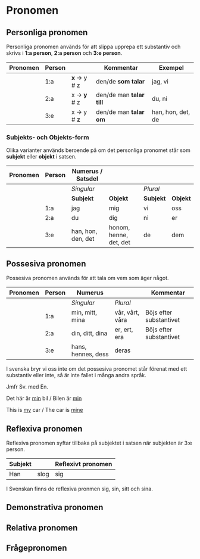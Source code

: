 # Pronomen

## Personliga pronomen

Personliga pronomen används för att slippa upprepa ett substantiv och skrivs i __1:a person__, __2:a person__ och __3:e person__.

| Pronomen | Person |                         | Kommentar                 | Exempel            |
| -------- | ------ | ------------------------| ------------------------- | ------------------ |
|          | 1:a    | __x__ ->  y  #  z       | den/de __som talar__      | jag, vi            |
|          | 2:a    |   x   -> __y__ #  z     | den/de man __talar till__ | du, ni             |
|          | 3:e    |   x   ->   y   # __z__  | den/de man __talar om__   | han, hon, det, de  |

### Subjekts- och Objekts-form

Olika varianter används beroende på om det personliga pronomet står som __subjekt__ eller __objekt__ i satsen.

| Pronomen   | Person | Numerus / Satsdel  |                        |                   |                    |
| ---------- | ------ | ------------------ | ---------------------- | ----------------- | ------------------ |
|            |        | _Singular_         |                        | _Plural_          |                    |
|            |        | __Subjekt__        | __Objekt__             | __Subjekt__       | __Objekt__         |
|            | 1:a    | jag                | mig                    | vi                | oss                |
|            | 2:a    | du                 | dig                    | ni                | er                 |
|            | 3:e    | han, hon, den, det | honom, henne, det, det | de                | dem                |


## Possesiva pronomen

Possesiva pronomen används för att tala om vem som äger något.

| Pronomen   | Person | Numerus            |                  | Kommentar                |
| ---------- | -------| ------------------ | ---------------- | ------------------------ |
|            |        | _Singular_         |  _Plural_        |                          |
|            | 1:a    | min, mitt, mina    |  vår, vårt, våra | Böjs efter substantivet  |
|            | 2:a    | din, ditt, dina    |  er, ert, era    | Böjs efter substantivet  |
|            | 3:e    | hans, hennes, dess |  deras           |                          |

I svenska bryr vi oss inte om det possesiva pronomet står förenat med ett substantiv eller inte, så är inte fallet i många andra språk.

Jmfr Sv. med En.

Det här är <ins>min</ins> bil / Bilen är <ins>min<ins>

This is <ins>my</ins> car / The car is <ins>mine</ins>

## Reflexiva pronomen

Reflexiva pronomen syftar tillbaka på subjektet i satsen när subjekten är 3:e person.

| Subjekt    |        | Reflexivt pronomen |
| ---------- | -------| ------------------ |
| Han        | slog   | sig                |

I Svenskan finns de reflexiva pronmen sig, sin, sitt och sina.


## Demonstrativa pronomen


## Relativa pronomen


## Frågepronomen

